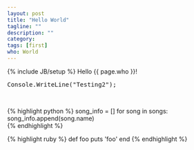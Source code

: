 ```yaml
---
layout: post
title: "Hello World"
tagline: ""
description: ""
category: 
tags: [first]
who: World
---
```

{% include JB/setup %}
Hello {{ page.who }}!

<pre>
Console.WriteLine("Testing2");
</pre>

<br/>

{% highlight python %}
    song_info = []
    for song in songs:
        song_info.append(song.name)                                                                                                                                   
{% endhighlight %}

{% highlight ruby %}
def foo
  puts 'foo'
end
{% endhighlight %}

